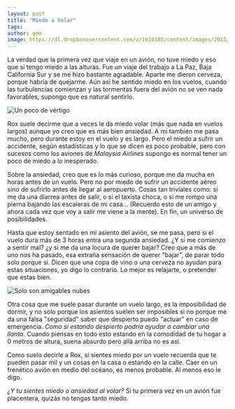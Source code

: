 ```yaml
---
layout: post
title: "Miedo a Volar"
tags: 
author: geo
image: https://dl.dropboxusercontent.com/u/1610385/content/images/2015/05/325.JPG
---
```

La verdad que la primera vez que viaje en un avión, no tuve miedo y eso que si tengo miedo a las alturas. Fue un viaje del trabajo a La Paz, Baja California Sur y se me hizo bastante agradable. Aparte me dieron cerveza, porque habría de quejarme. Aún así he sentido miedo en los vuelos, cuando las turbulencias comienzan y las tormentas fuera del avión no se ven nada favorables, supongo que es natural sentirlo.

![Un poco de vértigo](https://dl.dropboxusercontent.com/u/1610385/content/images/2015/05/394.JPG)

Rox suele decirme que a veces le da miedo volar (más que nada en vuelos largos) aunque yo creo que es más bien ansiedad. A mi también me pasa mucho, pero durante estoy en el vuelo y es largo. Pero el miedo a sufrir un accidente, según estadísticas y lo que se dicen es poco probable, pero con sucesos como los aviones de *Malaysia Airlines* supongo es normal tener un poco de miedo a lo inesperado.

Sobre la ansiedad, creo que es lo más curioso, porque me da mucha en horas antes de un vuelo. Pero no por miedo de sufrir un accidente aéreo sino de sufrirlo antes de llegar al aeropuerto. Cosas tan triviales como: si me da una diarrea antes de salir, o si el taxista choca, o si me rompo una pierna bajando las escaleras de mi casa... (Recuerdo esto de un amigo y ahora cada vez que voy a salir me viene a la mente). En fin, un universo de posibilidades.

Hasta que estoy sentado en mi asiento del avión, se me pasa, pero si el vuelo dura más de 3 horas entra una segunda ansiedad. ¿Y si me comienzo a sentir mal? ¿y si me da una locura de querer bajar? Creo que a más de uno nos ha pasado, esa extraña sensación de querer "bajar", de parar todo solo porque si. Dicen que una copa de vino o una cerveza no ayudan para estas situaciones, yo digo lo contrario. Lo mejor es relajarte, o pretender que estas bien.

![Solo son amigables nubes](https://dl.dropboxusercontent.com/u/1610385/content/images/2015/05/255.JPG)

Otra cosa que me suele pasar durante un vuelo largo, es la imposibilidad de dormir, y no solo porque los asientos suelen ser imposibles si no porque me da una falsa "seguridad" saber que despierto puedo "actuar" en caso de emergencia. *Como si estando despierto podría ayudar a cambiar una llanta.* Cuando piensas en todo esto estando en la comodidad de tu hogar a 0 metros de altura, suena absurdo pero allá arriba no es así.

Como suelo decirle a Rox, si sientes miedo por un vuelo recuerda que te pueden pasar mil y un cosas en la casa o estando en la calle. Caer en un frenético avión en medio del océano, es menos probable. Al menos eso le digo.

*¿Y tu sientes miedo o ansiedad al volar?* Si tu primera vez en un avión fue placentera, quizás no tengas tanto miedo.